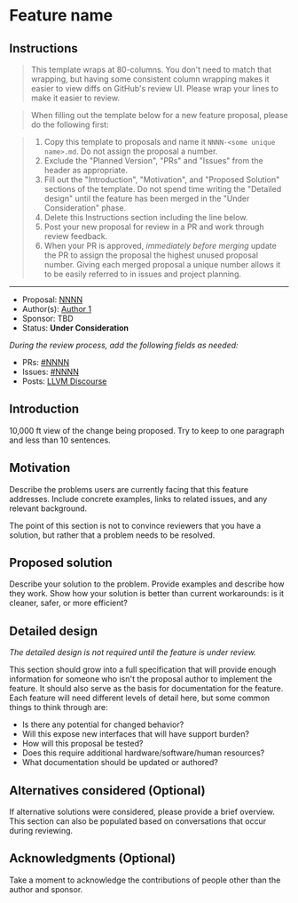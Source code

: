 <!-- {% raw %} -->

# Feature name

## Instructions

> This template wraps at 80-columns. You don't need to match that wrapping, but
> having some consistent column wrapping makes it easier to view diffs on
> GitHub's review UI. Please wrap your lines to make it easier to review.

> When filling out the template below for a new feature proposal, please do the
> following first:

> 1. Copy this template to proposals and name it `NNNN-<some unique name>.md`.
>    Do not assign the proposal a number.
> 2. Exclude the "Planned Version", "PRs" and "Issues" from the header as
>    appropriate.
> 3. Fill out the "Introduction", "Motivation", and "Proposed Solution" sections
>    of the template. Do not spend time writing the "Detailed design" until the
>    feature has been merged in the "Under Consideration" phase.
> 4. Delete this Instructions section including the line below.
> 5. Post your new proposal for review in a PR and work through review feedback.
> 6. When your PR is approved, _immediately before merging_ update the PR to
>    assign the proposal the highest unused proposal number. Giving each merged
>    proposal a unique number allows it to be easily referred to in issues and
>    project planning.

---

* Proposal: [NNNN](NNNN-filename.md)
* Author(s): [Author 1](https://github.com/author_username)
* Sponsor: TBD
* Status: **Under Consideration**

*During the review process, add the following fields as needed:*

* PRs: [#NNNN](https://github.com/llvm/llvm-project/pull/NNNN)
* Issues:
  [#NNNN](https://github.com/llvm/llvm-project/issues/NNNN)
* Posts: [LLVM Discourse](https://discourse.llvm.org/)

## Introduction

10,000 ft view of the change being proposed. Try to keep to one paragraph and
less than 10 sentences.

## Motivation

Describe the problems users are currently facing that this feature addresses.
Include concrete examples, links to related issues, and any relevant background.

The point of this section is not to convince reviewers that you have a solution,
but rather that a problem needs to be resolved.

## Proposed solution

Describe your solution to the problem. Provide examples and describe how they
work. Show how your solution is better than current workarounds: is it cleaner,
safer, or more efficient?

## Detailed design

_The detailed design is not required until the feature is under review._

This section should grow into a full specification that will provide enough
information for someone who isn't the proposal author to implement the feature.
It should also serve as the basis for documentation for the feature. Each
feature will need different levels of detail here, but some common things to
think through are:

* Is there any potential for changed behavior?
* Will this expose new interfaces that will have support burden?
* How will this proposal be tested?
* Does this require additional hardware/software/human resources?
* What documentation should be updated or authored?

## Alternatives considered (Optional)

If alternative solutions were considered, please provide a brief overview. This
section can also be populated based on conversations that occur during
reviewing.

## Acknowledgments (Optional)

Take a moment to acknowledge the contributions of people other than the author
and sponsor.

<!-- {% endraw %} -->
